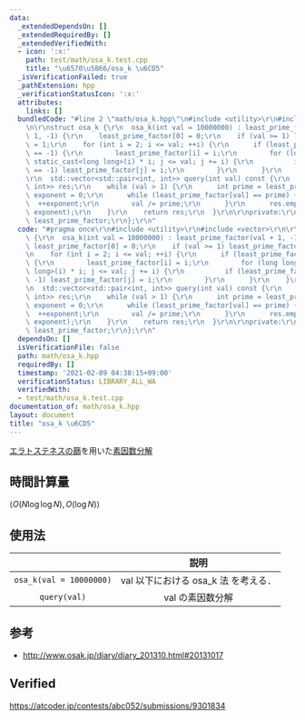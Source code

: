 ```yaml
---
data:
  _extendedDependsOn: []
  _extendedRequiredBy: []
  _extendedVerifiedWith:
  - icon: ':x:'
    path: test/math/osa_k.test.cpp
    title: "\u6570\u5B66/osa_k \u6CD5"
  _isVerificationFailed: true
  _pathExtension: hpp
  _verificationStatusIcon: ':x:'
  attributes:
    links: []
  bundledCode: "#line 2 \"math/osa_k.hpp\"\n#include <utility>\r\n#include <vector>\r\
    \n\r\nstruct osa_k {\r\n  osa_k(int val = 10000000) : least_prime_factor(val +\
    \ 1, -1) {\r\n    least_prime_factor[0] = 0;\r\n    if (val >= 1) least_prime_factor[1]\
    \ = 1;\r\n    for (int i = 2; i <= val; ++i) {\r\n      if (least_prime_factor[i]\
    \ == -1) {\r\n        least_prime_factor[i] = i;\r\n        for (long long j =\
    \ static_cast<long long>(i) * i; j <= val; j += i) {\r\n          if (least_prime_factor[j]\
    \ == -1) least_prime_factor[j] = i;\r\n        }\r\n      }\r\n    }\r\n  }\r\n\
    \r\n  std::vector<std::pair<int, int>> query(int val) const {\r\n    std::vector<std::pair<int,\
    \ int>> res;\r\n    while (val > 1) {\r\n      int prime = least_prime_factor[val],\
    \ exponent = 0;\r\n      while (least_prime_factor[val] == prime) {\r\n      \
    \  ++exponent;\r\n        val /= prime;\r\n      }\r\n      res.emplace_back(prime,\
    \ exponent);\r\n    }\r\n    return res;\r\n  }\r\n\r\nprivate:\r\n  std::vector<int>\
    \ least_prime_factor;\r\n};\r\n"
  code: "#pragma once\r\n#include <utility>\r\n#include <vector>\r\n\r\nstruct osa_k\
    \ {\r\n  osa_k(int val = 10000000) : least_prime_factor(val + 1, -1) {\r\n   \
    \ least_prime_factor[0] = 0;\r\n    if (val >= 1) least_prime_factor[1] = 1;\r\
    \n    for (int i = 2; i <= val; ++i) {\r\n      if (least_prime_factor[i] == -1)\
    \ {\r\n        least_prime_factor[i] = i;\r\n        for (long long j = static_cast<long\
    \ long>(i) * i; j <= val; j += i) {\r\n          if (least_prime_factor[j] ==\
    \ -1) least_prime_factor[j] = i;\r\n        }\r\n      }\r\n    }\r\n  }\r\n\r\
    \n  std::vector<std::pair<int, int>> query(int val) const {\r\n    std::vector<std::pair<int,\
    \ int>> res;\r\n    while (val > 1) {\r\n      int prime = least_prime_factor[val],\
    \ exponent = 0;\r\n      while (least_prime_factor[val] == prime) {\r\n      \
    \  ++exponent;\r\n        val /= prime;\r\n      }\r\n      res.emplace_back(prime,\
    \ exponent);\r\n    }\r\n    return res;\r\n  }\r\n\r\nprivate:\r\n  std::vector<int>\
    \ least_prime_factor;\r\n};\r\n"
  dependsOn: []
  isVerificationFile: false
  path: math/osa_k.hpp
  requiredBy: []
  timestamp: '2021-02-09 04:38:15+09:00'
  verificationStatus: LIBRARY_ALL_WA
  verifiedWith:
  - test/math/osa_k.test.cpp
documentation_of: math/osa_k.hpp
layout: document
title: "osa_k \u6CD5"
---
```


[エラトステネスの篩](sieve_of_eratosthenes.md)を用いた[素因数分解](prime_factorization.md)


## 時間計算量

$\langle O(N\log{\log{N}}), O(\log{N}) \rangle$


## 使用法

||説明|
|:--:|:--:|
|`osa_k(val = 10000000)`|$\mathrm{val}$ 以下における osa_k 法 を考える．|
|`query(val)`|$\mathrm{val}$ の素因数分解|


## 参考

- http://www.osak.jp/diary/diary_201310.html#20131017


## Verified

https://atcoder.jp/contests/abc052/submissions/9301834
